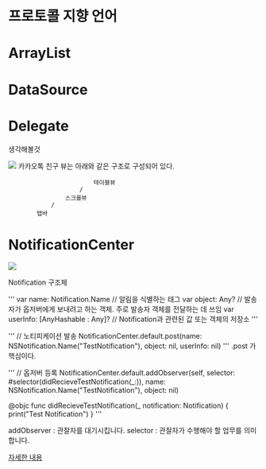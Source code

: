 # 프로토콜 지향 언어

# ArrayList

# DataSource

# Delegate

생각해볼것 

 <img src ="https://developers.kakao.com/docs/latest/ko/assets/style/images/message/message_common_friend.png">
카카오톡 친구 뷰는
아래와 같은 구조로 구성되어 있다.

                            테이블뷰
                        /
                    스크롤뷰
                /
            탭바


# NotificationCenter

<img src = "https://img1.daumcdn.net/thumb/R1280x0/?scode=mtistory2&fname=https%3A%2F%2Fblog.kakaocdn.net%2Fdn%2Fbha9T2%2FbtqI082BBfE%2Fs3vLeZzvH3XhK4Vk6saXk1%2Fimg.png">

Notification 구조체

'''
var name: Notification.Name // 알림을 식별하는 태그
var object: Any? // 발송자가 옵저버에게 보내려고 하는 객체. 주로 발송자 객체를 전달하는 데 쓰임
var userInfo: [AnyHashable : Any]? // Notification과 관련된 값 또는 객체의 저장소
'''


'''
// 노티피케이션 발송
NotificationCenter.default.post(name: NSNotification.Name("TestNotification"), object: nil, userInfo: nil)​
'''
.post 가 핵심이다.

'''
 // 옵저버 등록
 NotificationCenter.default.addObserver(self, selector: #selector(didRecieveTestNotification(_:)), name: NSNotification.Name("TestNotification"), object: nil)

 @objc func didRecieveTestNotification(_ notification: Notification) {
         print("Test Notification")
 }
 '''

addObserver : 관찰자를 대기시킵니다.
selector : 관찰자가 수행해야 할 업무를 의미합니다.

<a href="https://silver-g-0114.tistory.com/106">자세한 내용<a>